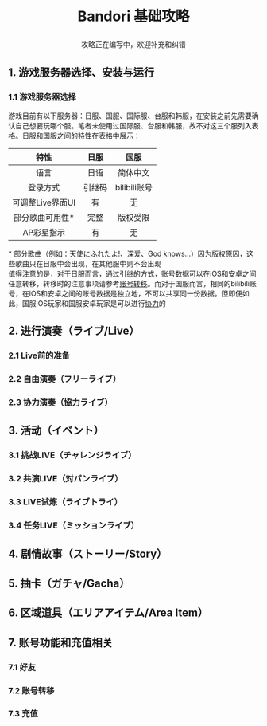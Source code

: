 # <p align="center">Bandori 基础攻略
<p align="center">攻略正在编写中，欢迎补充和纠错
  
## 1. 游戏服务器选择、安装与运行
### 1.1 游戏服务器选择
游戏目前有以下服务器：日服、国服、国际服、台服和韩服，在安装之前先需要确认自己想要玩哪个服。笔者未使用过国际服、台服和韩服，故不对这三个服列入表格。日服和国服之间的特性在表格中展示：<br>

|特性|日服|国服|
|:---:|:---:|:---:|
|语言|日语|简体中文|
|登录方式|引继码|bilibili账号|
|可调整Live界面UI|有|无|
|部分歌曲可用性*|完整|版权受限|
|AP彩星指示|有|无|

\* 部分歌曲（例如：天使にふれたよ!、深爱、God knows...）因为版权原因，这些歌曲只在日服中会出现，在其他服中则不会出现<br>
值得注意的是，对于日服而言，通过引继的方式，账号数据可以在iOS和安卓之间任意转移，转移时的注意事项请参考[账号转移](#72-账号转移)。而对于国服而言，相同的bilibili账号，在iOS和安卓之间的账号数据是独立地，不可以共享同一份数据。但即便如此，国服iOS玩家和国服安卓玩家是可以进行[协力](#2.3)的
## 2. 进行演奏（ライブ/Live）
### 2.1 Live前的准备
### 2.2 自由演奏（フリーライブ）
### 2.3 协力演奏（協力ライブ）

## 3. 活动（イベント）
### 3.1 挑战LIVE（チャレンジライブ）
### 3.2 共演LIVE（対パンライブ）
### 3.3 LIVE试炼（ライブトライ）
### 3.4 任务LIVE（ミッションライブ）

## 4. 剧情故事（ストーリー/Story）

## 5. 抽卡（ガチャ/Gacha）

## 6. 区域道具（エリアアイテム/Area Item）

## 7. 账号功能和充值相关
### 7.1 好友
### 7.2 账号转移
### 7.3 充值
